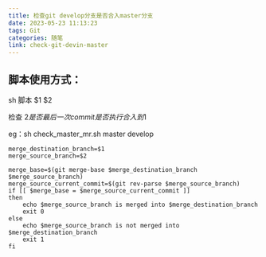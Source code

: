 ```yaml
---
title: 检查git develop分支是否合入master分支
date: 2023-05-23 11:13:23
tags: Git
categories: 随笔
link: check-git-devin-master
---
```

## 脚本使用方式：

sh 脚本 $1 $2

检查 $2 是否最后一次commit是否执行合入到$1

eg：sh check_master_mr.sh master develop

<!-- more -->

```#!/bin/sh
merge_destination_branch=$1
merge_source_branch=$2

merge_base=$(git merge-base $merge_destination_branch $merge_source_branch)
merge_source_current_commit=$(git rev-parse $merge_source_branch)
if [[ $merge_base = $merge_source_current_commit ]]
then
    echo $merge_source_branch is merged into $merge_destination_branch
    exit 0
else
    echo $merge_source_branch is not merged into $merge_destination_branch
    exit 1
fi
```


